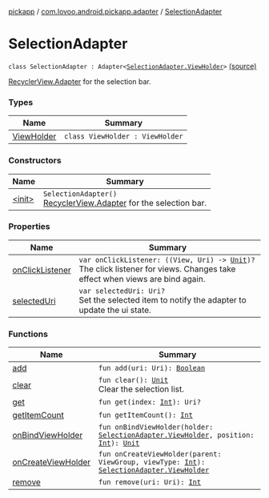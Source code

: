 [pickapp](../../index.md) / [com.lovoo.android.pickapp.adapter](../index.md) / [SelectionAdapter](./index.md)

# SelectionAdapter

`class SelectionAdapter : Adapter<`[`SelectionAdapter.ViewHolder`](-view-holder/index.md)`>` [(source)](https://github.com/lovoo/android-pickpic/blob/master/pickapp/src/main/kotlin/com/lovoo/android/pickapp/adapter/SelectionAdapter.kt#L20)

[RecyclerView.Adapter](#) for the selection bar.

### Types

| Name | Summary |
|---|---|
| [ViewHolder](-view-holder/index.md) | `class ViewHolder : ViewHolder` |

### Constructors

| Name | Summary |
|---|---|
| [&lt;init&gt;](-init-.md) | `SelectionAdapter()`<br>[RecyclerView.Adapter](#) for the selection bar. |

### Properties

| Name | Summary |
|---|---|
| [onClickListener](on-click-listener.md) | `var onClickListener: ((View, Uri) -> `[`Unit`](https://kotlinlang.org/api/latest/jvm/stdlib/kotlin/-unit/index.html)`)?`<br>The click listener for views. Changes take effect when views are bind again. |
| [selectedUri](selected-uri.md) | `var selectedUri: Uri?`<br>Set the selected item to notify the adapter to update the ui state. |

### Functions

| Name | Summary |
|---|---|
| [add](add.md) | `fun add(uri: Uri): `[`Boolean`](https://kotlinlang.org/api/latest/jvm/stdlib/kotlin/-boolean/index.html) |
| [clear](clear.md) | `fun clear(): `[`Unit`](https://kotlinlang.org/api/latest/jvm/stdlib/kotlin/-unit/index.html)<br>Clear the selection list. |
| [get](get.md) | `fun get(index: `[`Int`](https://kotlinlang.org/api/latest/jvm/stdlib/kotlin/-int/index.html)`): Uri?` |
| [getItemCount](get-item-count.md) | `fun getItemCount(): `[`Int`](https://kotlinlang.org/api/latest/jvm/stdlib/kotlin/-int/index.html) |
| [onBindViewHolder](on-bind-view-holder.md) | `fun onBindViewHolder(holder: `[`SelectionAdapter.ViewHolder`](-view-holder/index.md)`, position: `[`Int`](https://kotlinlang.org/api/latest/jvm/stdlib/kotlin/-int/index.html)`): `[`Unit`](https://kotlinlang.org/api/latest/jvm/stdlib/kotlin/-unit/index.html) |
| [onCreateViewHolder](on-create-view-holder.md) | `fun onCreateViewHolder(parent: ViewGroup, viewType: `[`Int`](https://kotlinlang.org/api/latest/jvm/stdlib/kotlin/-int/index.html)`): `[`SelectionAdapter.ViewHolder`](-view-holder/index.md) |
| [remove](remove.md) | `fun remove(uri: Uri): `[`Int`](https://kotlinlang.org/api/latest/jvm/stdlib/kotlin/-int/index.html) |
